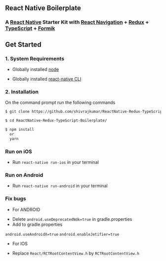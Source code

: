 ## React Native Boilerplate

### A [React Native](https://facebook.github.io/react-native/docs/getting-started.html) Starter Kit with [React Navigation](https://reactnavigation.org/) + [Redux](https://github.com/reactjs/redux) + [TypeScript](https://github.com/microsoft/TypeScript) + [Formik](https://github.com/jaredpalmer/formik)

## Get Started

### 1. System Requirements

- Globally installed [node](https://nodejs.org/en/)

- Globally installed [react-native CLI](https://facebook.github.io/react-native/docs/getting-started.html)

### 2. Installation

On the command prompt run the following commands

```sh
$ git clone https://github.com/shivrajkumar/ReactNative-Redux-TypeScript-Boilerplate.git

$ cd ReactNative-Redux-TypeScript-Boilerplate/

$ npm install
  or
  yarn
```

### Run on iOS

- Run `react-native run-ios` in your terminal

### Run on Android

- Run `react-native run-android` in your terminal

### Fix bugs

* For ANDROID

- Delete `android.useDeprecatedNdk=true` in gradle.properties
- Add to gradle.properties

`android.useAndroidX=true`
`android.enableJetifier=true`

* For IOS

- Replace `React/RCTRootContentView.h` by `RCTRootContentView.h`
